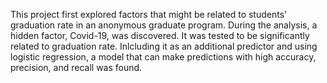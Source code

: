This project first explored factors that might be related to students' graduation rate in an anonymous graduate program. During the analysis, a hidden factor, Covid-19, was discovered. It was tested to be significantly related to graduation rate. Inlcluding it as an additional predictor and using logistic regression, a model that can make predictions with high accuracy, precision, and recall was found.
